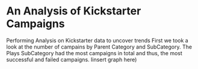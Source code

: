 # An Analysis of Kickstarter Campaigns
Performing Analysis on Kickstarter data to uncover trends
First we took a look at the number of campains by Parent Category and SubCategory. The Plays SubCategory had the most campaigns in total and thus, the most successful and failed campaigns.  Iinsert graph here)

